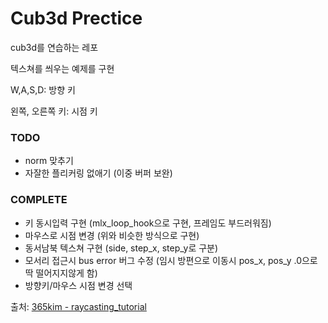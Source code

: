 Cub3d Prectice
=============================

cub3d를 연습하는 레포

텍스쳐를 씌우는 예제를 구현

W,A,S,D: 방향 키

왼쪽, 오른쪽 키: 시점 키

### TODO
- norm 맞추기
- 자잘한 플리커링 없애기 (이중 버퍼 보완)

### COMPLETE
- 키 동시입력 구현 (mlx_loop_hook으로 구현, 프레임도 부드러워짐)
- 마우스로 시점 변경 (위와 비슷한 방식으로 구현)
- 동서남북 텍스쳐 구현 (side, step_x, step_y로 구분)
- 모서리 접근시 bus error 버그 수정 (임시 방편으로 이동시 pos_x, pos_y .0으로 딱 떨어지지않게 함)
- 방향키/마우스 시점 변경 선택

출처: [365kim - raycasting_tutorial](https://github.com/365kim/raycasting_tutorial)
